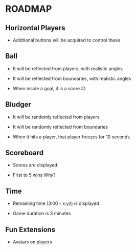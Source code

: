# ROADMAP

## Horizontal Players

* Additional buttons will be acquired to control these

## Ball

* It will be reflected from players, with realistic angles

* It will be reflected from boundaries, with realistic angles

* When inside a goal, it is a score :D

## Bludger

* It will be randomly reflected from players

* It will be randomly reflected from boundaries

* When it hits a player, that player freezes for 10 seconds

## Scoreboard

* Scores are displayed

* First to 5 wins Why?

## Time

* Remaining time (3:00 - x:yz) is displayed

* Game duration is 3 minutes

## Fun Extensions

* Avatars on players
